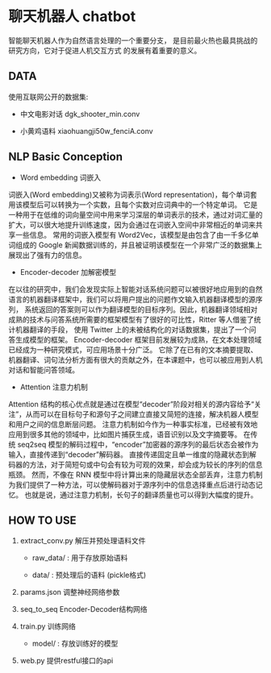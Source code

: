 # 聊天机器人 chatbot

智能聊天机器人作为自然语言处理的一个重要分支， 是目前最火热也最具挑战的研究方向，它对于促进人机交互方式 的发展有着重要的意义。

## DATA

使用互联网公开的数据集:

* 中文电影对话 dgk_shooter_min.conv

* 小黄鸡语料 xiaohuangji50w_fenciA.conv

## NLP Basic Conception

* Word embedding 词嵌入

词嵌入(Word embedding)又被称为词表示(Word representation)，每个单词套用该模型后可以转换为一个实数，且每个实数对应词典中的一个特定单词。
它是一种用于在低维的词向量空间中用来学习深层的单词表示的技术，通过对词汇量的扩大，可以很大地提升训练速度，因为会通过在词嵌入空间中非常相近的单词来共享一些信息。
常用的词嵌入模型有 Word2Vec，该模型是由包含了由一千多亿单词组成的 Google 新闻数据训练的，并且被证明该模型在一个非常广泛的数据集上展现出了强有力的信息。

* Encoder-decoder 加解密模型

在以往的研究中，我们会发现实际上智能对话系统问题可以被很好地应用到的自然语言的机器翻译框架中，我们可以将用户提出的问题作文输入机器翻译模型的源序列，
系统返回的答案则可以作为翻译模型的目标序列。因此，机器翻译领域相对成熟的技术与问答系统所需要的框架模型有了很好的可比性，Ritter 等人借鉴了统计机器翻译的手段，
使用 Twitter 上的未被结构化的对话数据集，提出了一个问答生成模型的框架。
Encoder-decoder 框架目前发展较为成熟，在文本处理领域已经成为一种研究模式，可应用场景十分广泛。
它除了在已有的文本摘要提取、机器翻译、词句法分析方面有很大的贡献之外，在本课题中，也可以被应用到人机对话和智能问答领域。

* Attention 注意力机制

Attention 结构的核心优点就是通过在模型“decoder”阶段对相关的源内容给予“关注”，从而可以在目标句子和源句子之间建立直接又简短的连接，解决机器人模型和用户之间的信息断层问题。
注意力机制如今作为一种事实标准，已经被有效地应用到很多其他的领域中，比如图片捕获生成，语音识别以及文字摘要等。
在传统 seq2seq 模型的解码过程中，“encoder”加密器的源序列的最后状态会被作为输入，直接传递到“decoder”解码器。
直接传递固定且单一维度的隐藏状态到解码器的方法，对于简短句或中句会有较为可观的效果，却会成为较长的序列的信息瓶颈。
然而，不像在 RNN 模型中将计算出来的隐藏层状态全部丢弃，注意力机制为我们提供了一种方法，可以使解码器对于源序列中的信息选择重点后进行动态记忆。
也就是说，通过注意力机制，长句子的翻译质量也可以得到大幅度的提升。

## HOW TO USE

1. extract_conv.py 解压并预处理语料文件

    * raw_data/ : 用于存放原始语料
    
    * data/ : 预处理后的语料 (pickle格式)
    
2. params.json 调整神经网络参数

3. seq_to_seq Encoder-Decoder结构网络

4. train.py 训练网络

    * model/ : 存放训练好的模型

5. web.py 提供restful接口的api